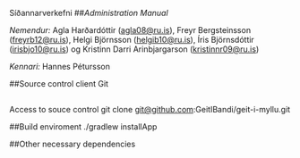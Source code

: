 [](http://imgur.com/S0arjXA.png)
Síðannarverkefni
##_Administration Manual_

_Nemendur:_
Agla Harðardóttir (agla08@ru.is),
Freyr Bergsteinsson (freyrb12@ru.is),
Helgi Björnsson (helgib10@ru.is),
Íris Björnsdóttir (irisbjo10@ru.is) og
Kristinn Darri Arinbjargarson (kristinnr09@ru.is)

_Kennari:_
Hannes Pétursson

##Source control client
Git

##
Access to souce control
git clone git@github.com:GeitIBandi/geit-i-myllu.git

##Build enviroment
./gradlew installApp

##Other necessary dependencies


